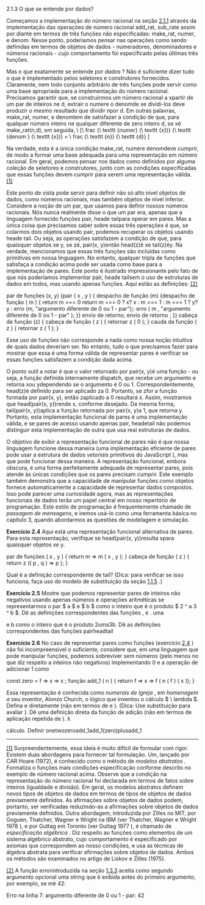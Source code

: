2.1.3 O que se entende por dados?

Começamos a implementação do número racional na seção [2.1.1](https://so45nujb3h4koud7nsjm2lne4u-ac4c6men2g7xr2a-github.translate.goog/sicp/chapters/2.1.1.html) através da implementação das operações de número racional add_rat, sub_rate assim por diante em termos de três funções não especificadas: make_rat, numer, e denom. Nesse ponto, poderíamos pensar nas operações como sendo definidas em termos de objetos de dados - numeradores, denominadores e números racionais - cujo comportamento foi especificado pelas últimas três funções.

Mas o que exatamente se entende por _dados_ ? Não é suficiente dizer tudo o que é implementado pelos seletores e construtores fornecidos. Claramente, nem todo conjunto arbitrário de três funções pode servir como uma base apropriada para a implementação do número racional. Precisamos garantir que, se construirmos um número racional a xpartir de um par de inteiros ne d, extrair o numere o denomde xe dividi-los deve produzir o mesmo resultado que dividir npor d. Em outras palavras, make_rat, numer, e denomtem de satisfazer a condição de que, para qualquer número inteiro ne qualquer diferente de zero inteiro d, se xé make_rat(n,d), em seguida, \ [\ frac {\ texttt {numer} (\ texttt {x})} {\ texttt {denom } (\ texttt {x})} = \ frac {\ texttt {n}} {\ texttt {d}} \]

Na verdade, esta é a única condição make_rat, numere denomdeve cumprir, de modo a formar uma base adequada para uma representação em número racional. Em geral, podemos pensar nos dados como definidos por alguma coleção de seletores e construtores, junto com as condições especificadas que essas funções devem cumprir para serem uma representação válida. [[1]](https://so45nujb3h4koud7nsjm2lne4u-ac4c6men2g7xr2a-github.translate.goog/sicp/chapters/2.1.3.html#footnote-1)

Este ponto de vista pode servir para definir não só alto nível objetos de dados, como números racionais, mas também objetos de nível inferior. Considere a noção de um par, que usamos para definir nossos números racionais. Nós nunca realmente disse o que um par era, apenas que a linguagem fornecido funções pair, heade tailpara operar em pares. Mas a única coisa que precisamos saber sobre essas três operações é que, se colarmos dois objetos usando pair, podemos recuperar os objetos usando heade tail. Ou seja, as operações satisfazem a condição de que, para quaisquer objetos xe y, se zé, pair(x, y)então head(z)é xe tail(z)éy. Na verdade, mencionamos que essas três funções são incluídas como primitivas em nossa linguagem. No entanto, qualquer tripla de funções que satisfaça a condição acima pode ser usada como base para a implementação de pares. Este ponto é ilustrado impressionante pelo fato de que nós poderíamos implementar pair, heade tailsem o uso de estruturas de dados em todos, mas usando apenas funções. Aqui estão as definições: [[2]](https://so45nujb3h4koud7nsjm2lne4u-ac4c6men2g7xr2a-github.translate.goog/sicp/chapters/2.1.3.html#footnote-2)

par de funções (x, y) {pair ( x , y ) { despacho de função (m) {despacho de função ( m ) { return m === 0 return m === 0 ? x? x : m === 1 : m === 1 ? y? y : erro (m, "argumento diferente de 0 ou 1 - par");: erro ( m , "argumento diferente de 0 ou 1 - par" ); }} envio de retorno; envio de retorno ; }} cabeça de função (z) { cabeça de função ( z ) { retornar z ( 0 ); } cauda da função ( z ) { retornar z ( 1 ); }

Esse uso de funções não corresponde a nada como nossa noção intuitiva de quais dados deveriam ser. No entanto, tudo o que precisamos fazer para mostrar que essa é uma forma válida de representar pares é verificar se essas funções satisfazem a condição dada acima.

O ponto sutil a notar é que o valor retornado por pair(x, y)é uma função - ou seja, a função definida internamente dispatch, que recebe um argumento e retorna xou ydependendo se o argumento é 0 ou 1. Correspondentemente, head(z)é definido para ser aplicado za 0. Portanto, se zfor a função formada por pair(x, y), então zaplicado a 0 resultará x. Assim, mostramos que head(pair(x, y))rende x, conforme desejado. Da mesma forma, tail(pair(x, y))aplica a função retornada por pair(x, y)a 1, que retorna y. Portanto, esta implementação funcional de pares é uma implementação válida, e se pares de acesso usando apenas pair, headetail não podemos distinguir esta implementação de outra que usa real estruturas de dados.

O objetivo de exibir a representação funcional de pares não é que nossa linguagem funcione dessa maneira (uma implementação eficiente de pares pode usar a estrutura de dados _vetoriais_ primitivos do JavaScript ), mas que pode funcionar dessa maneira. A representação funcional, embora obscura, é uma forma perfeitamente adequada de representar pares, pois atende às únicas condições que os pares precisam cumprir. Este exemplo também demonstra que a capacidade de manipular funções como objetos fornece automaticamente a capacidade de representar dados compostos. Isso pode parecer uma curiosidade agora, mas as representações funcionais de dados terão um papel central em nosso repertório de programação. Este estilo de programação é frequentemente chamado de _passagem de mensagens_, e iremos usá-lo como uma ferramenta básica no capítulo 3, quando abordarmos as questões de modelagem e simulação.

**Exercício 2.4** Aqui está uma representação funcional alternativa de pares. Para esta representação, verifique se head(pair(x, y))resulta xpara quaisquer objetos xe y.

par de funções ( x , y ) { return m => m ( x , y ); } cabeça de função ( z ) { return z (( p , q ) => p ); }

Qual é a definição correspondente de tail? (Dica: para verificar se isso funciona, faça uso do modelo de substituição da seção [1.1.5](https://so45nujb3h4koud7nsjm2lne4u-ac4c6men2g7xr2a-github.translate.goog/sicp/chapters/1.1.5.html) .)

**Exercício 2.5** Mostre que podemos representar pares de inteiros não negativos usando apenas números e operações aritméticas se representarmos o par $ a $ e $ b $ como o inteiro que é o produto $ 2 ^ a 3 ^ b $. Dê as definições correspondentes das funções , e . uma

e b como o inteiro que é o produto 2uma3b. Dê as definições correspondentes das funções pairheadtail

**Exercício 2.6** No caso de representar pares como funções (exercício [2,4](https://so45nujb3h4koud7nsjm2lne4u-ac4c6men2g7xr2a-github.translate.goog/sicp/chapters/2.1.3.html#ex_2.4) ) não foi incompreensível o suficiente, considere que, em uma linguagem que pode manipular funções, podemos sobreviver sem números (pelo menos no que diz respeito a inteiros não negativos) implementando 0 e a operação de adicionar 1 como

const zero = f => x => x ; função add_1 ( n ) { return f => x => f ( n ( f ) ( x )); }

Essa representação é conhecida como _numerais de Igreja_ , em _homenagem a_ seu inventor, Alonzo Church, o lógico que inventou o cálculo $ \ lambda $. Defina e diretamente (não em termos de e ). (Dica: Use substituição para avaliar ). Dê uma definição direta da função de adição (não em termos de aplicação repetida de ). λ

cálculo. Definir onetwozeroadd_1add_1(zero)plusadd_1

---

[[1]](https://so45nujb3h4koud7nsjm2lne4u-ac4c6men2g7xr2a-github.translate.goog/sicp/chapters/2.1.3.html#footnote-link-1) Surpreendentemente, essa ideia é muito difícil de formular com rigor. Existem duas abordagens para fornecer tal formulação. Um, lançado por CAR Hoare (1972), é conhecido como o método de _modelos abstratos_ . Formaliza o funções mais condições especificação conforme descrito no exemplo de número racional acima. Observe que a condição na representação do número racional foi declarada em termos de fatos sobre inteiros (igualdade e divisão). Em geral, os modelos abstratos definem novos tipos de objetos de dados em termos de tipos de objetos de dados previamente definidos. As afirmações sobre objetos de dados podem, portanto, ser verificadas reduzindo-as a afirmações sobre objetos de dados previamente definidos. Outra abordagem, introduzida por Zilles no MIT, por Goguen, Thatcher, Wagner e Wright na IBM (ver Thatcher, Wagner e Wright 1978 ), e por Guttag em Toronto (ver Guttag 1977 ), é chamado de _especificação algébrica_ . Diz respeito ao funções como elementos de um sistema algébrico abstrato, cujo comportamento é especificado por axiomas que correspondem ao nosso condições, e usa as técnicas de álgebra abstrata para verificar afirmações sobre objetos de dados. Ambos os métodos são examinados no artigo de Liskov e Zilles (1975).

[[2]](https://so45nujb3h4koud7nsjm2lne4u-ac4c6men2g7xr2a-github.translate.goog/sicp/chapters/2.1.3.html#footnote-link-2) A função errorintroduzida na seção [1.3.3](https://so45nujb3h4koud7nsjm2lne4u-ac4c6men2g7xr2a-github.translate.goog/sicp/chapters/1.3.3.html) aceita como segundo argumento opcional uma string que é exibida antes do primeiro argumento, por exemplo, se mé 42:

Erro na linha 7: argumento diferente de 0 ou 1 - par: 42
